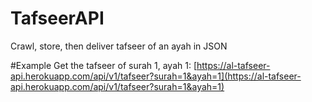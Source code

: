 # TafseerAPI
Crawl, store, then deliver tafseer of an ayah in JSON

#Example
Get the tafseer of surah 1, ayah 1: [https://al-tafseer-api.herokuapp.com/api/v1/tafseer?surah=1&ayah=1](https://al-tafseer-api.herokuapp.com/api/v1/tafseer?surah=1&ayah=1)
